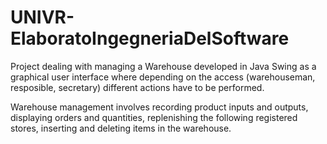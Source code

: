 # UNIVR-ElaboratoIngegneriaDelSoftware
Project dealing with managing a Warehouse developed in Java Swing as a graphical user interface where depending on the access (warehouseman, resposible, secretary) different actions have to be performed.

Warehouse management involves recording product inputs and outputs, displaying orders and quantities, replenishing the following registered stores, inserting and deleting items in the warehouse.
